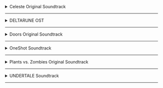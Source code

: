 <!-- files -->
<details>
<hr>
<summary>Celeste Original Soundtrack</summary>
<a class="link" href="Celeste%20Original%20Soundtrack%2FCeleste%20Original%20Soundtrack.png">Celeste Original Soundtrack.png</a><br>
<a class="link" href="Celeste%20Original%20Soundtrack%2FPrologue.mp3">Prologue.mp3</a><br>
<a class="link" href="Celeste%20Original%20Soundtrack%2FFirst%20Steps.mp3">First Steps.mp3</a><br>
<a class="link" href="Celeste%20Original%20Soundtrack%2FResurrections.mp3">Resurrections.mp3</a><br>
<a class="link" href="Celeste%20Original%20Soundtrack%2FAwake.mp3">Awake.mp3</a><br>
<a class="link" href="Celeste%20Original%20Soundtrack%2FPostcard%20from%20Celeste%20Mountain.mp3">Postcard from Celeste Mountain.mp3</a><br>
<a class="link" href="Celeste%20Original%20Soundtrack%2FChecking%20In.mp3">Checking In.mp3</a><br>
<a class="link" href="Celeste%20Original%20Soundtrack%2FSpirit%20of%20Hospitality.mp3">Spirit of Hospitality.mp3</a><br>
<a class="link" href="Celeste%20Original%20Soundtrack%2FScattered%20and%20Lost.mp3">Scattered and Lost.mp3</a><br>
<a class="link" href="Celeste%20Original%20Soundtrack%2FGolden.mp3">Golden.mp3</a><br>
<a class="link" href="Celeste%20Original%20Soundtrack%2FAnxiety.mp3">Anxiety.mp3</a><br>
<a class="link" href="Celeste%20Original%20Soundtrack%2FQuiet%20and%20Falling.mp3">Quiet and Falling.mp3</a><br>
<a class="link" href="Celeste%20Original%20Soundtrack%2FIn%20the%20Mirror.mp3">In the Mirror.mp3</a><br>
<a class="link" href="Celeste%20Original%20Soundtrack%2FMadeline%20and%20Theo.mp3">Madeline and Theo.mp3</a><br>
<a class="link" href="Celeste%20Original%20Soundtrack%2FStarjump.mp3">Starjump.mp3</a><br>
<a class="link" href="Celeste%20Original%20Soundtrack%2FReflection.mp3">Reflection.mp3</a><br>
<a class="link" href="Celeste%20Original%20Soundtrack%2FConfronting%20Myself.mp3">Confronting Myself.mp3</a><br>
<a class="link" href="Celeste%20Original%20Soundtrack%2FLittle%20Goth.mp3">Little Goth.mp3</a><br>
<a class="link" href="Celeste%20Original%20Soundtrack%2FReach%20for%20the%20Summit.mp3">Reach for the Summit.mp3</a><br>
<a class="link" href="Celeste%20Original%20Soundtrack%2FExhale.mp3">Exhale.mp3</a><br>
<a class="link" href="Celeste%20Original%20Soundtrack%2FHeart%20of%20the%20Mountain.mp3">Heart of the Mountain.mp3</a><br>
<a class="link" href="Celeste%20Original%20Soundtrack%2FMy%20Dearest%20Friends.mp3">My Dearest Friends.mp3</a><br>
</details><hr>
<details>
<hr>
<summary>DELTARUNE OST</summary>
<details>
<hr>
<summary>Chapter 1</summary>
<a class="link" href="DELTARUNE%20OST%2FChapter%201%2FDELTARUNE%20Chapter%201%20OST.png">DELTARUNE Chapter 1 OST.png</a><br>
<a class="link" href="DELTARUNE%20OST%2FChapter%201%2FANOTHER%20HIM.flac">ANOTHER HIM.flac</a><br>
<a class="link" href="DELTARUNE%20OST%2FChapter%201%2FBeginning.flac">Beginning.flac</a><br>
<a class="link" href="DELTARUNE%20OST%2FChapter%201%2FSchool.flac">School.flac</a><br>
<a class="link" href="DELTARUNE%20OST%2FChapter%201%2FSusie.flac">Susie.flac</a><br>
<a class="link" href="DELTARUNE%20OST%2FChapter%201%2FThe%20Door.flac">The Door.flac</a><br>
<a class="link" href="DELTARUNE%20OST%2FChapter%201%2FCliffs.flac">Cliffs.flac</a><br>
<a class="link" href="DELTARUNE%20OST%2FChapter%201%2FThe%20Chase.flac">The Chase.flac</a><br>
<a class="link" href="DELTARUNE%20OST%2FChapter%201%2FThe%20Legend.flac">The Legend.flac</a><br>
<a class="link" href="DELTARUNE%20OST%2FChapter%201%2FLancer.flac">Lancer.flac</a><br>
<a class="link" href="DELTARUNE%20OST%2FChapter%201%2FRude%20Buster.flac">Rude Buster.flac</a><br>
<a class="link" href="DELTARUNE%20OST%2FChapter%201%2FEmpty%20Town.flac">Empty Town.flac</a><br>
<a class="link" href="DELTARUNE%20OST%2FChapter%201%2FWeird%20Birds.flac">Weird Birds.flac</a><br>
<a class="link" href="DELTARUNE%20OST%2FChapter%201%2FField%20of%20Hopes%20and%20Dreams.flac">Field of Hopes and Dreams.flac</a><br>
<a class="link" href="DELTARUNE%20OST%2FChapter%201%2FFanfare%20(from%20Rose%20of%20Winter).flac">Fanfare (from Rose of Winter).flac</a><br>
<a class="link" href="DELTARUNE%20OST%2FChapter%201%2FLantern.flac">Lantern.flac</a><br>
<a class="link" href="DELTARUNE%20OST%2FChapter%201%2FI'm%20Very%20Bad.flac">I'm Very Bad.flac</a><br>
<a class="link" href="DELTARUNE%20OST%2FChapter%201%2FChecker%20Dance.flac">Checker Dance.flac</a><br>
<a class="link" href="DELTARUNE%20OST%2FChapter%201%2FQuiet%20Autumn.flac">Quiet Autumn.flac</a><br>
<a class="link" href="DELTARUNE%20OST%2FChapter%201%2FScarlet%20Forest.flac">Scarlet Forest.flac</a><br>
<a class="link" href="DELTARUNE%20OST%2FChapter%201%2FThrash%20Machine.flac">Thrash Machine.flac</a><br>
<a class="link" href="DELTARUNE%20OST%2FChapter%201%2FVs.%20Lancer.flac">Vs. Lancer.flac</a><br>
<a class="link" href="DELTARUNE%20OST%2FChapter%201%2FBasement.flac">Basement.flac</a><br>
<a class="link" href="DELTARUNE%20OST%2FChapter%201%2FImminent%20Death.flac">Imminent Death.flac</a><br>
<a class="link" href="DELTARUNE%20OST%2FChapter%201%2FVs.%20Susie.flac">Vs. Susie.flac</a><br>
<a class="link" href="DELTARUNE%20OST%2FChapter%201%2FCard%20Castle.flac">Card Castle.flac</a><br>
<a class="link" href="DELTARUNE%20OST%2FChapter%201%2FRouxls%20Kaard.flac">Rouxls Kaard.flac</a><br>
<a class="link" href="DELTARUNE%20OST%2FChapter%201%2FApril%202012.flac">April 2012.flac</a><br>
<a class="link" href="DELTARUNE%20OST%2FChapter%201%2FHip%20Shop.flac">Hip Shop.flac</a><br>
<a class="link" href="DELTARUNE%20OST%2FChapter%201%2FGallery.flac">Gallery.flac</a><br>
<a class="link" href="DELTARUNE%20OST%2FChapter%201%2FChaos%20King.flac">Chaos King.flac</a><br>
<a class="link" href="DELTARUNE%20OST%2FChapter%201%2FDarkness%20Falls.flac">Darkness Falls.flac</a><br>
<a class="link" href="DELTARUNE%20OST%2FChapter%201%2FThe%20Circus.flac">The Circus.flac</a><br>
<a class="link" href="DELTARUNE%20OST%2FChapter%201%2FTHE%20WORLD%20REVOLVING.flac">THE WORLD REVOLVING.flac</a><br>
<a class="link" href="DELTARUNE%20OST%2FChapter%201%2FFriendship.flac">Friendship.flac</a><br>
<a class="link" href="DELTARUNE%20OST%2FChapter%201%2FTHE%20HOLY.flac">THE HOLY.flac</a><br>
<a class="link" href="DELTARUNE%20OST%2FChapter%201%2FYour%20Power.flac">Your Power.flac</a><br>
<a class="link" href="DELTARUNE%20OST%2FChapter%201%2FA%20Town%20Called%20Hometown.flac">A Town Called Hometown.flac</a><br>
<a class="link" href="DELTARUNE%20OST%2FChapter%201%2FYou%20Can%20Always%20Come%20Home.flac">You Can Always Come Home.flac</a><br>
<a class="link" href="DELTARUNE%20OST%2FChapter%201%2FDon't%20Forget.flac">Don't Forget.flac</a><br>
<a class="link" href="DELTARUNE%20OST%2FChapter%201%2FBefore%20the%20Story.flac">Before the Story.flac</a><br>
</details><hr>
<details>
<hr>
<summary>Chapter 2</summary>
<a class="link" href="DELTARUNE%20OST%2FChapter%202%2FDELTARUNE%20Chapter%202%20OST.png">DELTARUNE Chapter 2 OST.png</a><br>
<a class="link" href="DELTARUNE%20OST%2FChapter%202%2FFaint%20Glow.flac">Faint Glow.flac</a><br>
<a class="link" href="DELTARUNE%20OST%2FChapter%202%2FGirl%20Next%20Door.flac">Girl Next Door.flac</a><br>
<a class="link" href="DELTARUNE%20OST%2FChapter%202%2FMy%20Castle%20Town.flac">My Castle Town.flac</a><br>
<a class="link" href="DELTARUNE%20OST%2FChapter%202%2FOhhhhohohoho!.flac">Ohhhhohohoho!.flac</a><br>
<a class="link" href="DELTARUNE%20OST%2FChapter%202%2FQueen.flac">Queen.flac</a><br>
<a class="link" href="DELTARUNE%20OST%2FChapter%202%2FA%20CYBER'S%20WORLD_.flac">A CYBER'S WORLD_.flac</a><br>
<a class="link" href="DELTARUNE%20OST%2FChapter%202%2FA%20Simple%20Diversion.flac">A Simple Diversion.flac</a><br>
<a class="link" href="DELTARUNE%20OST%2FChapter%202%2FAlmost%20To%20The%20Guys!.flac">Almost To The Guys!.flac</a><br>
<a class="link" href="DELTARUNE%20OST%2FChapter%202%2FCool%20Beat.flac">Cool Beat.flac</a><br>
<a class="link" href="DELTARUNE%20OST%2FChapter%202%2FWhen%20I%20Get%20Mad%20I%20Dance%20Like%20This.flac">When I Get Mad I Dance Like This.flac</a><br>
<a class="link" href="DELTARUNE%20OST%2FChapter%202%2FCyber%20Battle%20(Solo).flac">Cyber Battle (Solo).flac</a><br>
<a class="link" href="DELTARUNE%20OST%2FChapter%202%2FWhen%20I%20Get%20Happy%20I%20Dance%20Like%20This.flac">When I Get Happy I Dance Like This.flac</a><br>
<a class="link" href="DELTARUNE%20OST%2FChapter%202%2FSound%20Studio.flac">Sound Studio.flac</a><br>
<a class="link" href="DELTARUNE%20OST%2FChapter%202%2FBerdly.flac">Berdly.flac</a><br>
<a class="link" href="DELTARUNE%20OST%2FChapter%202%2FSmart%20Race.flac">Smart Race.flac</a><br>
<a class="link" href="DELTARUNE%20OST%2FChapter%202%2FFaint%20Courage%20(Game%20Over).flac">Faint Courage (Game Over).flac</a><br>
<a class="link" href="DELTARUNE%20OST%2FChapter%202%2FWELCOME%20TO%20THE%20CITY.flac">WELCOME TO THE CITY.flac</a><br>
<a class="link" href="DELTARUNE%20OST%2FChapter%202%2FMini%20Studio.flac">Mini Studio.flac</a><br>
<a class="link" href="DELTARUNE%20OST%2FChapter%202%2FHoliday%20Studio.flac">Holiday Studio.flac</a><br>
<a class="link" href="DELTARUNE%20OST%2FChapter%202%2FCool%20Mixtape.flac">Cool Mixtape.flac</a><br>
<a class="link" href="DELTARUNE%20OST%2FChapter%202%2FHEY%20EVERY%20%20%20%20!.flac">HEY EVERY    !.flac</a><br>
<a class="link" href="DELTARUNE%20OST%2FChapter%202%2FSpamton.flac">Spamton.flac</a><br>
<a class="link" href="DELTARUNE%20OST%2FChapter%202%2FNOW'S%20YOUR%20CHANCE%20TO%20BE%20A.flac">NOW'S YOUR CHANCE TO BE A.flac</a><br>
<a class="link" href="DELTARUNE%20OST%2FChapter%202%2FElegant%20Entrance.flac">Elegant Entrance.flac</a><br>
<a class="link" href="DELTARUNE%20OST%2FChapter%202%2FBluebird%20of%20Misfortune.flac">Bluebird of Misfortune.flac</a><br>
<a class="link" href="DELTARUNE%20OST%2FChapter%202%2FPandora%20Palace.flac">Pandora Palace.flac</a><br>
<a class="link" href="DELTARUNE%20OST%2FChapter%202%2FKEYGEN.flac">KEYGEN.flac</a><br>
<a class="link" href="DELTARUNE%20OST%2FChapter%202%2FAcid%20Tunnel%20of%20Love.flac">Acid Tunnel of Love.flac</a><br>
<a class="link" href="DELTARUNE%20OST%2FChapter%202%2FIt's%20Pronounced%20_Rules_.flac">It's Pronounced _Rules_.flac</a><br>
<a class="link" href="DELTARUNE%20OST%2FChapter%202%2FLost%20Girl.flac">Lost Girl.flac</a><br>
<a class="link" href="DELTARUNE%20OST%2FChapter%202%2FFerris%20Wheel.flac">Ferris Wheel.flac</a><br>
<a class="link" href="DELTARUNE%20OST%2FChapter%202%2FAttack%20of%20the%20Killer%20Queen.flac">Attack of the Killer Queen.flac</a><br>
<a class="link" href="DELTARUNE%20OST%2FChapter%202%2FGiga%20Size.flac">Giga Size.flac</a><br>
<a class="link" href="DELTARUNE%20OST%2FChapter%202%2FPowers%20Combined.flac">Powers Combined.flac</a><br>
<a class="link" href="DELTARUNE%20OST%2FChapter%202%2FKnock%20You%20Down%20!!.flac">Knock You Down !!.flac</a><br>
<a class="link" href="DELTARUNE%20OST%2FChapter%202%2FThe%20Dark%20Truth.flac">The Dark Truth.flac</a><br>
<a class="link" href="DELTARUNE%20OST%2FChapter%202%2FDigital%20Roots.flac">Digital Roots.flac</a><br>
<a class="link" href="DELTARUNE%20OST%2FChapter%202%2FDeal%20Gone%20Wrong.flac">Deal Gone Wrong.flac</a><br>
<a class="link" href="DELTARUNE%20OST%2FChapter%202%2FBIG%20SHOT.flac">BIG SHOT.flac</a><br>
<a class="link" href="DELTARUNE%20OST%2FChapter%202%2FA%20Real%20Boy!.flac">A Real Boy!.flac</a><br>
<a class="link" href="DELTARUNE%20OST%2FChapter%202%2FDialtone.flac">Dialtone.flac</a><br>
<a class="link" href="DELTARUNE%20OST%2FChapter%202%2Fsans..flac">sans..flac</a><br>
<a class="link" href="DELTARUNE%20OST%2FChapter%202%2FChill%20Jailbreak%20Alarm%20To%20Study%20And%20Relax%20To.flac">Chill Jailbreak Alarm To Study And Relax To.flac</a><br>
<a class="link" href="DELTARUNE%20OST%2FChapter%202%2FYou%20Can%20Always%20Come%20Home.flac">You Can Always Come Home.flac</a><br>
<a class="link" href="DELTARUNE%20OST%2FChapter%202%2FUntil%20Next%20Time.flac">Until Next Time.flac</a><br>
<a class="link" href="DELTARUNE%20OST%2FChapter%202%2FBefore%20The%20Story.flac">Before The Story.flac</a><br>
<a class="link" href="DELTARUNE%20OST%2FChapter%202%2FBerdly%20(Rejected%20Concept).flac">Berdly (Rejected Concept).flac</a><br>
<a class="link" href="DELTARUNE%20OST%2FChapter%202%2FKEYGEN%20(SPAMTON%20SWEEPSTAKES).flac">KEYGEN (SPAMTON SWEEPSTAKES).flac</a><br>
</details><hr>
</details><hr>
<details>
<hr>
<summary>Doors Original Soundtrack</summary>
<details>
<hr>
<summary>Volume 1</summary>
<a class="link" href="Doors%20Original%20Soundtrack%2FVolume%201%2FDoors%20(Original%20Game%20Soundtrack)%20Vol.%201.png">Doors (Original Game Soundtrack) Vol. 1.png</a><br>
<a class="link" href="Doors%20Original%20Soundtrack%2FVolume%201%2FDawn%20Of%20The%20Doors.mp3">Dawn Of The Doors.mp3</a><br>
<a class="link" href="Doors%20Original%20Soundtrack%2FVolume%201%2FElevator%20Jam.mp3">Elevator Jam.mp3</a><br>
<a class="link" href="Doors%20Original%20Soundtrack%2FVolume%201%2FGuiding%20Light.mp3">Guiding Light.mp3</a><br>
<a class="link" href="Doors%20Original%20Soundtrack%2FVolume%201%2FHere%20I%20Come.mp3">Here I Come.mp3</a><br>
<a class="link" href="Doors%20Original%20Soundtrack%2FVolume%201%2FUnhinged.mp3">Unhinged.mp3</a><br>
</details><hr>
<details>
<hr>
<summary>Volume 2</summary>
<a class="link" href="Doors%20Original%20Soundtrack%2FVolume%202%2FDoors%20(Original%20Game%20Soundtrack)%20Vol.%202.png">Doors (Original Game Soundtrack) Vol. 2.png</a><br>
<a class="link" href="Doors%20Original%20Soundtrack%2FVolume%202%2FTrailer%20Theme%20Remix.mp3">Trailer Theme Remix.mp3</a><br>
<a class="link" href="Doors%20Original%20Soundtrack%2FVolume%202%2FElevator%20Jam%20Remix.mp3">Elevator Jam Remix.mp3</a><br>
<a class="link" href="Doors%20Original%20Soundtrack%2FVolume%202%2FCurious%20Light.mp3">Curious Light.mp3</a><br>
<a class="link" href="Doors%20Original%20Soundtrack%2FVolume%202%2FJeff's%20Jingle.mp3">Jeff's Jingle.mp3</a><br>
<a class="link" href="Doors%20Original%20Soundtrack%2FVolume%202%2FUnhinged%20II.mp3">Unhinged II.mp3</a><br>
<a class="link" href="Doors%20Original%20Soundtrack%2FVolume%202%2FElevator%20Jammed.mp3">Elevator Jammed.mp3</a><br>
</details><hr>
</details><hr>
<details>
<hr>
<summary>OneShot Soundtrack</summary>
<details>
<hr>
<summary>Solstice</summary>
<a class="link" href="OneShot%20Soundtrack%2FSolstice%2FHappily%20Ever%20After.jpg">Happily Ever After.jpg</a><br>
<a class="link" href="OneShot%20Soundtrack%2FSolstice%2FOneShot%20Solstice%20Soundtrack.png">OneShot Solstice Soundtrack.png</a><br>
<a class="link" href="OneShot%20Soundtrack%2FSolstice%2FPrelude.flac">Prelude.flac</a><br>
<a class="link" href="OneShot%20Soundtrack%2FSolstice%2FDeep%20Mines.flac">Deep Mines.flac</a><br>
<a class="link" href="OneShot%20Soundtrack%2FSolstice%2FVestige.flac">Vestige.flac</a><br>
<a class="link" href="OneShot%20Soundtrack%2FSolstice%2FSonder%20(extended).flac">Sonder (extended).flac</a><br>
<a class="link" href="OneShot%20Soundtrack%2FSolstice%2FOut%20of%20Protocol.flac">Out of Protocol.flac</a><br>
<a class="link" href="OneShot%20Soundtrack%2FSolstice%2FPanic.flac">Panic.flac</a><br>
<a class="link" href="OneShot%20Soundtrack%2FSolstice%2FCollapse.flac">Collapse.flac</a><br>
<a class="link" href="OneShot%20Soundtrack%2FSolstice%2FNavigate%20(extended).flac">Navigate (extended).flac</a><br>
<a class="link" href="OneShot%20Soundtrack%2FSolstice%2FThe%20FIrst%20Universe.flac">The FIrst Universe.flac</a><br>
<a class="link" href="OneShot%20Soundtrack%2FSolstice%2FAviator.flac">Aviator.flac</a><br>
<a class="link" href="OneShot%20Soundtrack%2FSolstice%2FEleventh%20Hour.flac">Eleventh Hour.flac</a><br>
<a class="link" href="OneShot%20Soundtrack%2FSolstice%2FRue.flac">Rue.flac</a><br>
<a class="link" href="OneShot%20Soundtrack%2FSolstice%2FThe%20Author.flac">The Author.flac</a><br>
<a class="link" href="OneShot%20Soundtrack%2FSolstice%2FThe%20World%20Machine.flac">The World Machine.flac</a><br>
<a class="link" href="OneShot%20Soundtrack%2FSolstice%2FEncounter.flac">Encounter.flac</a><br>
<a class="link" href="OneShot%20Soundtrack%2FSolstice%2FSolstice.flac">Solstice.flac</a><br>
<a class="link" href="OneShot%20Soundtrack%2FSolstice%2FSunrise.flac">Sunrise.flac</a><br>
<a class="link" href="OneShot%20Soundtrack%2FSolstice%2FIn%20Memory.flac">In Memory.flac</a><br>
<a class="link" href="OneShot%20Soundtrack%2FSolstice%2FEpilogue.flac">Epilogue.flac</a><br>
<a class="link" href="OneShot%20Soundtrack%2FSolstice%2FHomesick.flac">Homesick.flac</a><br>
<a class="link" href="OneShot%20Soundtrack%2FSolstice%2FInventory.flac">Inventory.flac</a><br>
<a class="link" href="OneShot%20Soundtrack%2FSolstice%2FSimpler%20Secrets.flac">Simpler Secrets.flac</a><br>
<a class="link" href="OneShot%20Soundtrack%2FSolstice%2FFirst%20Flight.flac">First Flight.flac</a><br>
<a class="link" href="OneShot%20Soundtrack%2FSolstice%2FThe%20Simulation.flac">The Simulation.flac</a><br>
<a class="link" href="OneShot%20Soundtrack%2FSolstice%2FGhost%20in%20the%20Machine.flac">Ghost in the Machine.flac</a><br>
<a class="link" href="OneShot%20Soundtrack%2FSolstice%2FHappily%20Ever%20After.flac">Happily Ever After.flac</a><br>
<a class="link" href="OneShot%20Soundtrack%2FSolstice%2FNiko's%20Theme.flac">Niko's Theme.flac</a><br>
</details><hr>
<a class="link" href="OneShot%20Soundtrack%2FIT'S%20TIME%20TO%20FIGHT%20CRIME.jpg">IT'S TIME TO FIGHT CRIME.jpg</a><br>
<a class="link" href="OneShot%20Soundtrack%2FOneShot%20Soundtrack.png">OneShot Soundtrack.png</a><br>
<a class="link" href="OneShot%20Soundtrack%2FRam.jpg">Ram.jpg</a><br>
<a class="link" href="OneShot%20Soundtrack%2FMy%20Burden%20Is%20Light.flac">My Burden Is Light.flac</a><br>
<a class="link" href="OneShot%20Soundtrack%2FSomeplace%20I%20Know.flac">Someplace I Know.flac</a><br>
<a class="link" href="OneShot%20Soundtrack%2FPuzzle%20Solved.flac">Puzzle Solved.flac</a><br>
<a class="link" href="OneShot%20Soundtrack%2FPhosphor.flac">Phosphor.flac</a><br>
<a class="link" href="OneShot%20Soundtrack%2FThe%20Prophecy.flac">The Prophecy.flac</a><br>
<a class="link" href="OneShot%20Soundtrack%2FAbandoned%20Factory.flac">Abandoned Factory.flac</a><br>
<a class="link" href="OneShot%20Soundtrack%2FSilverpoint.flac">Silverpoint.flac</a><br>
<a class="link" href="OneShot%20Soundtrack%2FA%20God's%20Machine.flac">A God's Machine.flac</a><br>
<a class="link" href="OneShot%20Soundtrack%2FRowbot.flac">Rowbot.flac</a><br>
<a class="link" href="OneShot%20Soundtrack%2FGeothermal.flac">Geothermal.flac</a><br>
<a class="link" href="OneShot%20Soundtrack%2FDistant.flac">Distant.flac</a><br>
<a class="link" href="OneShot%20Soundtrack%2FInto%20The%20Light.flac">Into The Light.flac</a><br>
<a class="link" href="OneShot%20Soundtrack%2FSelf%20Contained%20Universe%20(Reprise).flac">Self Contained Universe (Reprise).flac</a><br>
<a class="link" href="OneShot%20Soundtrack%2FNavigate.flac">Navigate.flac</a><br>
<a class="link" href="OneShot%20Soundtrack%2FTo%20Sleep.flac">To Sleep.flac</a><br>
<a class="link" href="OneShot%20Soundtrack%2FTo%20Dream.flac">To Dream.flac</a><br>
<a class="link" href="OneShot%20Soundtrack%2FFlooded%20Ruins.flac">Flooded Ruins.flac</a><br>
<a class="link" href="OneShot%20Soundtrack%2FAlula.flac">Alula.flac</a><br>
<a class="link" href="OneShot%20Soundtrack%2FChildren%20of%20the%20Ruins.flac">Children of the Ruins.flac</a><br>
<a class="link" href="OneShot%20Soundtrack%2FRam.flac">Ram.flac</a><br>
<a class="link" href="OneShot%20Soundtrack%2FPretty%20Bad.flac">Pretty Bad.flac</a><br>
<a class="link" href="OneShot%20Soundtrack%2FOn%20Little%20Cat%20Feet.flac">On Little Cat Feet.flac</a><br>
<a class="link" href="OneShot%20Soundtrack%2FIndoors.flac">Indoors.flac</a><br>
<a class="link" href="OneShot%20Soundtrack%2FDark%20Stairwell.flac">Dark Stairwell.flac</a><br>
<a class="link" href="OneShot%20Soundtrack%2FSonder.flac">Sonder.flac</a><br>
<a class="link" href="OneShot%20Soundtrack%2FPretty%20nice%20day%2C%20huh....flac">Pretty nice day, huh....flac</a><br>
<a class="link" href="OneShot%20Soundtrack%2FOn%20Little%20Cat%20Feet%20(ground).flac">On Little Cat Feet (ground).flac</a><br>
<a class="link" href="OneShot%20Soundtrack%2FLibrary%20Stroll.flac">Library Stroll.flac</a><br>
<a class="link" href="OneShot%20Soundtrack%2FSimple%20Secrets.flac">Simple Secrets.flac</a><br>
<a class="link" href="OneShot%20Soundtrack%2FFactory.flac">Factory.flac</a><br>
<a class="link" href="OneShot%20Soundtrack%2FLibrary%20Nap.flac">Library Nap.flac</a><br>
<a class="link" href="OneShot%20Soundtrack%2FThe%20Tower.flac">The Tower.flac</a><br>
<a class="link" href="OneShot%20Soundtrack%2FDistant%20water.flac">Distant water.flac</a><br>
<a class="link" href="OneShot%20Soundtrack%2FNiko%20and%20the%20World%20Machine.flac">Niko and the World Machine.flac</a><br>
<a class="link" href="OneShot%20Soundtrack%2FI'm%20Here.flac">I'm Here.flac</a><br>
<a class="link" href="OneShot%20Soundtrack%2FPretty.flac">Pretty.flac</a><br>
<a class="link" href="OneShot%20Soundtrack%2FSun.flac">Sun.flac</a><br>
<a class="link" href="OneShot%20Soundtrack%2FSelf%20Contained%20Universe.flac">Self Contained Universe.flac</a><br>
<a class="link" href="OneShot%20Soundtrack%2FThanks%20For%20Everything.flac">Thanks For Everything.flac</a><br>
<a class="link" href="OneShot%20Soundtrack%2FOneShot%20Trailer.flac">OneShot Trailer.flac</a><br>
<a class="link" href="OneShot%20Soundtrack%2FCountdown.flac">Countdown.flac</a><br>
<a class="link" href="OneShot%20Soundtrack%2FIT'S%20TIME%20TO%20FIGHT%20CRIME.flac">IT'S TIME TO FIGHT CRIME.flac</a><br>
</details><hr>
<details>
<hr>
<summary>Plants vs. Zombies Original Soundtrack</summary>
<a class="link" href="Plants%20vs.%20Zombies%20Original%20Soundtrack%2FPlants%20vs.%20Zombies%20Original%20Soundtrack.png">Plants vs. Zombies Original Soundtrack.png</a><br>
<a class="link" href="Plants%20vs.%20Zombies%20Original%20Soundtrack%2FCrazy%20Dave's%20Greeting.flac">Crazy Dave's Greeting.flac</a><br>
<a class="link" href="Plants%20vs.%20Zombies%20Original%20Soundtrack%2FCrazy%20Dave%20(Intro%20Theme).flac">Crazy Dave (Intro Theme).flac</a><br>
<a class="link" href="Plants%20vs.%20Zombies%20Original%20Soundtrack%2FChoose%20Your%20Seeds.flac">Choose Your Seeds.flac</a><br>
<a class="link" href="Plants%20vs.%20Zombies%20Original%20Soundtrack%2FGrasswalk.flac">Grasswalk.flac</a><br>
<a class="link" href="Plants%20vs.%20Zombies%20Original%20Soundtrack%2FLoonboon.flac">Loonboon.flac</a><br>
<a class="link" href="Plants%20vs.%20Zombies%20Original%20Soundtrack%2FMoongrains.flac">Moongrains.flac</a><br>
<a class="link" href="Plants%20vs.%20Zombies%20Original%20Soundtrack%2FZen%20Garden.flac">Zen Garden.flac</a><br>
<a class="link" href="Plants%20vs.%20Zombies%20Original%20Soundtrack%2FWatery%20Graves%20(slow).flac">Watery Graves (slow).flac</a><br>
<a class="link" href="Plants%20vs.%20Zombies%20Original%20Soundtrack%2FWatery%20Graves%20(fast).flac">Watery Graves (fast).flac</a><br>
<a class="link" href="Plants%20vs.%20Zombies%20Original%20Soundtrack%2FUltimate%20Battle.flac">Ultimate Battle.flac</a><br>
<a class="link" href="Plants%20vs.%20Zombies%20Original%20Soundtrack%2FRigor%20Mormist.flac">Rigor Mormist.flac</a><br>
<a class="link" href="Plants%20vs.%20Zombies%20Original%20Soundtrack%2FCerebrawl.flac">Cerebrawl.flac</a><br>
<a class="link" href="Plants%20vs.%20Zombies%20Original%20Soundtrack%2FGraze%20the%20Roof.flac">Graze the Roof.flac</a><br>
<a class="link" href="Plants%20vs.%20Zombies%20Original%20Soundtrack%2FBrainiac%20Maniac.flac">Brainiac Maniac.flac</a><br>
<a class="link" href="Plants%20vs.%20Zombies%20Original%20Soundtrack%2FZombies%20On%20Your%20Lawn.flac">Zombies On Your Lawn.flac</a><br>
<a class="link" href="Plants%20vs.%20Zombies%20Original%20Soundtrack%2FZombotany%20(unreleased%20track).flac">Zombotany (unreleased track).flac</a><br>
<a class="link" href="Plants%20vs.%20Zombies%20Original%20Soundtrack%2FUraniwa%20ni%20Zombies%20ga!.flac">Uraniwa ni Zombies ga!.flac</a><br>
<a class="link" href="Plants%20vs.%20Zombies%20Original%20Soundtrack%2FCrazy%20Dave%20(in%20game).flac">Crazy Dave (in game).flac</a><br>
<a class="link" href="Plants%20vs.%20Zombies%20Original%20Soundtrack%2FChoose%20Your%20Seeds%20(in%20game).flac">Choose Your Seeds (in game).flac</a><br>
<a class="link" href="Plants%20vs.%20Zombies%20Original%20Soundtrack%2FGrasswalk%20(in%20game).flac">Grasswalk (in game).flac</a><br>
<a class="link" href="Plants%20vs.%20Zombies%20Original%20Soundtrack%2FLoonboon%20(in%20game).flac">Loonboon (in game).flac</a><br>
<a class="link" href="Plants%20vs.%20Zombies%20Original%20Soundtrack%2FMoongrains%20(in%20game).flac">Moongrains (in game).flac</a><br>
<a class="link" href="Plants%20vs.%20Zombies%20Original%20Soundtrack%2FZen%20Garden%20(in%20game).flac">Zen Garden (in game).flac</a><br>
<a class="link" href="Plants%20vs.%20Zombies%20Original%20Soundtrack%2FWatery%20Graves%20(in%20game).flac">Watery Graves (in game).flac</a><br>
<a class="link" href="Plants%20vs.%20Zombies%20Original%20Soundtrack%2FUltimate%20Battle%20(in%20game).flac">Ultimate Battle (in game).flac</a><br>
<a class="link" href="Plants%20vs.%20Zombies%20Original%20Soundtrack%2FRigor%20Mormist%20(in%20game).flac">Rigor Mormist (in game).flac</a><br>
<a class="link" href="Plants%20vs.%20Zombies%20Original%20Soundtrack%2FCerebrawl%20(in%20game).flac">Cerebrawl (in game).flac</a><br>
<a class="link" href="Plants%20vs.%20Zombies%20Original%20Soundtrack%2FGraze%20the%20Roof%20(in%20game).flac">Graze the Roof (in game).flac</a><br>
<a class="link" href="Plants%20vs.%20Zombies%20Original%20Soundtrack%2FBrainiac%20Maniac%20(in%20game).flac">Brainiac Maniac (in game).flac</a><br>
</details><hr>
<details>
<hr>
<summary>UNDERTALE Soundtrack</summary>
<a class="link" href="UNDERTALE%20Soundtrack%2FUNDERTALE%20Soundtrack.png">UNDERTALE Soundtrack.png</a><br>
<a class="link" href="UNDERTALE%20Soundtrack%2FOnce%20Upon%20A%20Time.mp3">Once Upon A Time.mp3</a><br>
<a class="link" href="UNDERTALE%20Soundtrack%2FStart%20Menu.mp3">Start Menu.mp3</a><br>
<a class="link" href="UNDERTALE%20Soundtrack%2FYour%20Best%20Friend.mp3">Your Best Friend.mp3</a><br>
<a class="link" href="UNDERTALE%20Soundtrack%2FFallen%20Down.mp3">Fallen Down.mp3</a><br>
<a class="link" href="UNDERTALE%20Soundtrack%2FRuins.mp3">Ruins.mp3</a><br>
<a class="link" href="UNDERTALE%20Soundtrack%2FUwa!!%20So%20Temperate%E2%99%AB.mp3">Uwa!! So Temperate♫.mp3</a><br>
<a class="link" href="UNDERTALE%20Soundtrack%2FAnticipation.mp3">Anticipation.mp3</a><br>
<a class="link" href="UNDERTALE%20Soundtrack%2FUnnecessary%20Tension.mp3">Unnecessary Tension.mp3</a><br>
<a class="link" href="UNDERTALE%20Soundtrack%2FEnemy%20Approaching.mp3">Enemy Approaching.mp3</a><br>
<a class="link" href="UNDERTALE%20Soundtrack%2FGhost%20Fight.mp3">Ghost Fight.mp3</a><br>
<a class="link" href="UNDERTALE%20Soundtrack%2FDetermination.mp3">Determination.mp3</a><br>
<a class="link" href="UNDERTALE%20Soundtrack%2FHome.mp3">Home.mp3</a><br>
<a class="link" href="UNDERTALE%20Soundtrack%2FHome%20(Music%20Box).mp3">Home (Music Box).mp3</a><br>
<a class="link" href="UNDERTALE%20Soundtrack%2FHeartache.mp3">Heartache.mp3</a><br>
<a class="link" href="UNDERTALE%20Soundtrack%2Fsans.mp3">sans.mp3</a><br>
<a class="link" href="UNDERTALE%20Soundtrack%2FNyeh%20Heh%20Heh!.mp3">Nyeh Heh Heh!.mp3</a><br>
<a class="link" href="UNDERTALE%20Soundtrack%2FSnowy.mp3">Snowy.mp3</a><br>
<a class="link" href="UNDERTALE%20Soundtrack%2FUwa!!%20So%20Holiday%E2%99%AB.mp3">Uwa!! So Holiday♫.mp3</a><br>
<a class="link" href="UNDERTALE%20Soundtrack%2FDogbass.mp3">Dogbass.mp3</a><br>
<a class="link" href="UNDERTALE%20Soundtrack%2FMysterious%20Place.mp3">Mysterious Place.mp3</a><br>
<a class="link" href="UNDERTALE%20Soundtrack%2FDogsong.mp3">Dogsong.mp3</a><br>
<a class="link" href="UNDERTALE%20Soundtrack%2FSnowdin%20Town.mp3">Snowdin Town.mp3</a><br>
<a class="link" href="UNDERTALE%20Soundtrack%2FShop.mp3">Shop.mp3</a><br>
<a class="link" href="UNDERTALE%20Soundtrack%2FBonetrousle.mp3">Bonetrousle.mp3</a><br>
<a class="link" href="UNDERTALE%20Soundtrack%2FDating%20Start!.mp3">Dating Start!.mp3</a><br>
<a class="link" href="UNDERTALE%20Soundtrack%2FDating%20Tense!.mp3">Dating Tense!.mp3</a><br>
<a class="link" href="UNDERTALE%20Soundtrack%2FDating%20Fight!.mp3">Dating Fight!.mp3</a><br>
<a class="link" href="UNDERTALE%20Soundtrack%2FPremonition.mp3">Premonition.mp3</a><br>
<a class="link" href="UNDERTALE%20Soundtrack%2FDanger%20Mystery.mp3">Danger Mystery.mp3</a><br>
<a class="link" href="UNDERTALE%20Soundtrack%2FUndyne.mp3">Undyne.mp3</a><br>
<a class="link" href="UNDERTALE%20Soundtrack%2FWaterfall.mp3">Waterfall.mp3</a><br>
<a class="link" href="UNDERTALE%20Soundtrack%2FRun!.mp3">Run!.mp3</a><br>
<a class="link" href="UNDERTALE%20Soundtrack%2FQuiet%20Water.mp3">Quiet Water.mp3</a><br>
<a class="link" href="UNDERTALE%20Soundtrack%2FMemory.mp3">Memory.mp3</a><br>
<a class="link" href="UNDERTALE%20Soundtrack%2FBird%20That%20Carries%20You%20Over%20A%20Disproportionately%20Small%20Gap.mp3">Bird That Carries You Over A Disproportionately Small Gap.mp3</a><br>
<a class="link" href="UNDERTALE%20Soundtrack%2FDummy!.mp3">Dummy!.mp3</a><br>
<a class="link" href="UNDERTALE%20Soundtrack%2FPathetic%20House.mp3">Pathetic House.mp3</a><br>
<a class="link" href="UNDERTALE%20Soundtrack%2FSpooktune.mp3">Spooktune.mp3</a><br>
<a class="link" href="UNDERTALE%20Soundtrack%2FSpookwave.mp3">Spookwave.mp3</a><br>
<a class="link" href="UNDERTALE%20Soundtrack%2FGhouliday.mp3">Ghouliday.mp3</a><br>
<a class="link" href="UNDERTALE%20Soundtrack%2FChill.mp3">Chill.mp3</a><br>
<a class="link" href="UNDERTALE%20Soundtrack%2FThundersnail.mp3">Thundersnail.mp3</a><br>
<a class="link" href="UNDERTALE%20Soundtrack%2FTemmie%20Village.mp3">Temmie Village.mp3</a><br>
<a class="link" href="UNDERTALE%20Soundtrack%2FTem%20Shop.mp3">Tem Shop.mp3</a><br>
<a class="link" href="UNDERTALE%20Soundtrack%2FNGAHHH!!.mp3">NGAHHH!!.mp3</a><br>
<a class="link" href="UNDERTALE%20Soundtrack%2FSpear%20of%20Justice.mp3">Spear of Justice.mp3</a><br>
<a class="link" href="UNDERTALE%20Soundtrack%2FOoo.mp3">Ooo.mp3</a><br>
<a class="link" href="UNDERTALE%20Soundtrack%2FAlphys.mp3">Alphys.mp3</a><br>
<a class="link" href="UNDERTALE%20Soundtrack%2FIt's%20Showtime!.mp3">It's Showtime!.mp3</a><br>
<a class="link" href="UNDERTALE%20Soundtrack%2FMetal%20Crusher.mp3">Metal Crusher.mp3</a><br>
<a class="link" href="UNDERTALE%20Soundtrack%2FAnother%20Medium.mp3">Another Medium.mp3</a><br>
<a class="link" href="UNDERTALE%20Soundtrack%2FUwa!!%20So%20HEATS!!%E2%99%AB.mp3">Uwa!! So HEATS!!♫.mp3</a><br>
<a class="link" href="UNDERTALE%20Soundtrack%2FStronger%20Monsters.mp3">Stronger Monsters.mp3</a><br>
<a class="link" href="UNDERTALE%20Soundtrack%2FHotel.mp3">Hotel.mp3</a><br>
<a class="link" href="UNDERTALE%20Soundtrack%2FCan%20You%20Really%20Call%20This%20A%20Hotel%2C%20I%20Didn't%20Receive%20A%20Mint%20On%20My%20Pillow%20Or%20Anything.mp3">Can You Really Call This A Hotel, I Didn't Receive A Mint On My Pillow Or Anything.mp3</a><br>
<a class="link" href="UNDERTALE%20Soundtrack%2FConfession.mp3">Confession.mp3</a><br>
<a class="link" href="UNDERTALE%20Soundtrack%2FLive%20Report.mp3">Live Report.mp3</a><br>
<a class="link" href="UNDERTALE%20Soundtrack%2FDeath%20Report.mp3">Death Report.mp3</a><br>
<a class="link" href="UNDERTALE%20Soundtrack%2FSpider%20Dance.mp3">Spider Dance.mp3</a><br>
<a class="link" href="UNDERTALE%20Soundtrack%2FWrong%20Enemy%20!-.mp3">Wrong Enemy !-.mp3</a><br>
<a class="link" href="UNDERTALE%20Soundtrack%2FOh!%20One%20True%20Love.mp3">Oh! One True Love.mp3</a><br>
<a class="link" href="UNDERTALE%20Soundtrack%2FOh!%20Dungeon.mp3">Oh! Dungeon.mp3</a><br>
<a class="link" href="UNDERTALE%20Soundtrack%2FIt's%20Raining%20Somewhere%20Else.mp3">It's Raining Somewhere Else.mp3</a><br>
<a class="link" href="UNDERTALE%20Soundtrack%2FCORE%20Approach.mp3">CORE Approach.mp3</a><br>
<a class="link" href="UNDERTALE%20Soundtrack%2FCORE.mp3">CORE.mp3</a><br>
<a class="link" href="UNDERTALE%20Soundtrack%2FLast%20Episode!.mp3">Last Episode!.mp3</a><br>
<a class="link" href="UNDERTALE%20Soundtrack%2FOh%20My.mp3">Oh My.mp3</a><br>
<a class="link" href="UNDERTALE%20Soundtrack%2FDeath%20by%20Glamour.mp3">Death by Glamour.mp3</a><br>
<a class="link" href="UNDERTALE%20Soundtrack%2FFor%20the%20Fans.mp3">For the Fans.mp3</a><br>
<a class="link" href="UNDERTALE%20Soundtrack%2FLong%20Elevator.mp3">Long Elevator.mp3</a><br>
<a class="link" href="UNDERTALE%20Soundtrack%2FUndertale.mp3">Undertale.mp3</a><br>
<a class="link" href="UNDERTALE%20Soundtrack%2FSong%20That%20Might%20Play%20When%20You%20Fight%20Sans.mp3">Song That Might Play When You Fight Sans.mp3</a><br>
<a class="link" href="UNDERTALE%20Soundtrack%2FThe%20Choice.mp3">The Choice.mp3</a><br>
<a class="link" href="UNDERTALE%20Soundtrack%2FSmall%20Shock.mp3">Small Shock.mp3</a><br>
<a class="link" href="UNDERTALE%20Soundtrack%2FBarrier.mp3">Barrier.mp3</a><br>
<a class="link" href="UNDERTALE%20Soundtrack%2FBergentr%C3%BCckung.mp3">Bergentrückung.mp3</a><br>
<a class="link" href="UNDERTALE%20Soundtrack%2FASGORE.mp3">ASGORE.mp3</a><br>
<a class="link" href="UNDERTALE%20Soundtrack%2FYou%20Idiot.mp3">You Idiot.mp3</a><br>
<a class="link" href="UNDERTALE%20Soundtrack%2FYour%20Best%20Nightmare.mp3">Your Best Nightmare.mp3</a><br>
<a class="link" href="UNDERTALE%20Soundtrack%2FFinale.mp3">Finale.mp3</a><br>
<a class="link" href="UNDERTALE%20Soundtrack%2FAn%20Ending.mp3">An Ending.mp3</a><br>
<a class="link" href="UNDERTALE%20Soundtrack%2FShe's%20Playing%20Piano.mp3">She's Playing Piano.mp3</a><br>
<a class="link" href="UNDERTALE%20Soundtrack%2FHere%20We%20Are.mp3">Here We Are.mp3</a><br>
<a class="link" href="UNDERTALE%20Soundtrack%2FAmalgam.mp3">Amalgam.mp3</a><br>
<a class="link" href="UNDERTALE%20Soundtrack%2FFallen%20Down%20(Reprise).mp3">Fallen Down (Reprise).mp3</a><br>
<a class="link" href="UNDERTALE%20Soundtrack%2FDon't%20Give%20Up.mp3">Don't Give Up.mp3</a><br>
<a class="link" href="UNDERTALE%20Soundtrack%2FHopes%20and%20Dreams.mp3">Hopes and Dreams.mp3</a><br>
<a class="link" href="UNDERTALE%20Soundtrack%2FBurn%20in%20Despair!.mp3">Burn in Despair!.mp3</a><br>
<a class="link" href="UNDERTALE%20Soundtrack%2FSAVE%20the%20World.mp3">SAVE the World.mp3</a><br>
<a class="link" href="UNDERTALE%20Soundtrack%2FHis%20Theme.mp3">His Theme.mp3</a><br>
<a class="link" href="UNDERTALE%20Soundtrack%2FFinal%20Power.mp3">Final Power.mp3</a><br>
<a class="link" href="UNDERTALE%20Soundtrack%2FReunited.mp3">Reunited.mp3</a><br>
<a class="link" href="UNDERTALE%20Soundtrack%2FMenu%20(Full).mp3">Menu (Full).mp3</a><br>
<a class="link" href="UNDERTALE%20Soundtrack%2FRespite.mp3">Respite.mp3</a><br>
<a class="link" href="UNDERTALE%20Soundtrack%2FBring%20It%20In%2C%20Guys!.mp3">Bring It In, Guys!.mp3</a><br>
<a class="link" href="UNDERTALE%20Soundtrack%2FLast%20Goodbye.mp3">Last Goodbye.mp3</a><br>
<a class="link" href="UNDERTALE%20Soundtrack%2FBut%20the%20Earth%20Refused%20to%20Die.mp3">But the Earth Refused to Die.mp3</a><br>
<a class="link" href="UNDERTALE%20Soundtrack%2FBattle%20Against%20a%20True%20Hero.mp3">Battle Against a True Hero.mp3</a><br>
<a class="link" href="UNDERTALE%20Soundtrack%2FPower%20of%20-NEO-.mp3">Power of -NEO-.mp3</a><br>
<a class="link" href="UNDERTALE%20Soundtrack%2FMegalovania.mp3">Megalovania.mp3</a><br>
<a class="link" href="UNDERTALE%20Soundtrack%2FGood%20Night.mp3">Good Night.mp3</a><br>
</details><hr>
<!-- files-end -->
